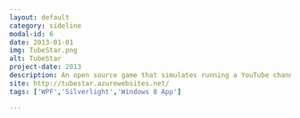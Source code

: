 ```yaml
---
layout: default
category: sideline
modal-id: 6
date: 2013-01-01
img: TubeStar.png
alt: TubeStar
project-date: 2013
description: An open source game that simulates running a YouTube channel.<br/>Over 300 000 downloads. 
site: http://tubestar.azurewebsites.net/
tags: ['WPF','Silverlight','Windows 8 App'] 

---
```

